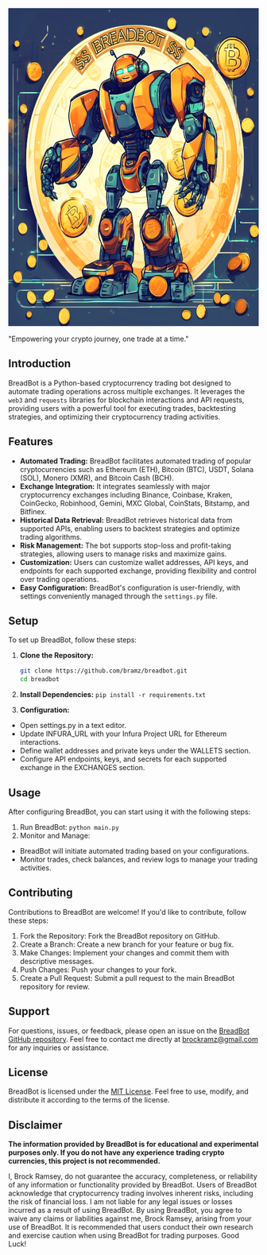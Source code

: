 <img src="breadbot.png" alt="BreadBot Logo" width="1024px" height="640px">

"Empowering your crypto journey, one trade at a time."

## Introduction

BreadBot is a Python-based cryptocurrency trading bot designed to automate trading operations across multiple exchanges. It leverages the `web3` and `requests` libraries for blockchain interactions and API requests, providing users with a powerful tool for executing trades, backtesting strategies, and optimizing their cryptocurrency trading activities.

## Features

- **Automated Trading:** BreadBot facilitates automated trading of popular cryptocurrencies such as Ethereum (ETH), Bitcoin (BTC), USDT, Solana (SOL), Monero (XMR), and Bitcoin Cash (BCH).
- **Exchange Integration:** It integrates seamlessly with major cryptocurrency exchanges including Binance, Coinbase, Kraken, CoinGecko, Robinhood, Gemini, MXC Global, CoinStats, Bitstamp, and Bitfinex.
- **Historical Data Retrieval:** BreadBot retrieves historical data from supported APIs, enabling users to backtest strategies and optimize trading algorithms.
- **Risk Management:** The bot supports stop-loss and profit-taking strategies, allowing users to manage risks and maximize gains.
- **Customization:** Users can customize wallet addresses, API keys, and endpoints for each supported exchange, providing flexibility and control over trading operations.
- **Easy Configuration:** BreadBot's configuration is user-friendly, with settings conveniently managed through the `settings.py` file.

## Setup

To set up BreadBot, follow these steps:

1. **Clone the Repository:**

   ```bash
   git clone https://github.com/bramz/breadbot.git
   cd breadbot
   ```

2. **Install Dependencies:**
`pip install -r requirements.txt`

3. **Configuration:**

- Open settings.py in a text editor.
- Update INFURA_URL with your Infura Project URL for Ethereum interactions.
- Define wallet addresses and private keys under the WALLETS section.
- Configure API endpoints, keys, and secrets for each supported exchange in the EXCHANGES section.

## Usage

After configuring BreadBot, you can start using it with the following steps:

1. Run BreadBot: `python main.py`
2. Monitor and Manage:

- BreadBot will initiate automated trading based on your configurations.
- Monitor trades, check balances, and review logs to manage your trading activities.

## Contributing

Contributions to BreadBot are welcome! If you'd like to contribute, follow these steps:

1. Fork the Repository: Fork the BreadBot repository on GitHub.
2. Create a Branch: Create a new branch for your feature or bug fix.
3. Make Changes: Implement your changes and commit them with descriptive messages.
4. Push Changes: Push your changes to your fork.
5. Create a Pull Request: Submit a pull request to the main BreadBot repository for review.

## Support

For questions, issues, or feedback, please open an issue on the [BreadBot GitHub repository](https://github.com/bramz/breadbot/issues).
Feel free to contact me directly at [brockramz@gmail.com](brockramz@gmail.com) for any inquiries or assistance.

## License

BreadBot is licensed under the [MIT License](https://opensource.org/license/mit). Feel free to use, modify, and distribute it according to the terms of the license.

## Disclaimer

**The information provided by BreadBot is for educational and experimental purposes only. If you do not have any experience trading crypto currencies, this project is not recommended.**

I, Brock Ramsey, do not guarantee the accuracy, completeness, or reliability of any information or functionality provided by BreadBot. Users of BreadBot acknowledge that cryptocurrency trading involves inherent risks, including the risk of financial loss. I am not liable for any legal issues or losses incurred as a result of using BreadBot. By using BreadBot, you agree to waive any claims or liabilities against me, Brock Ramsey, arising from your use of BreadBot. It is recommended that users conduct their own research and exercise caution when using BreadBot for trading purposes. Good Luck!
